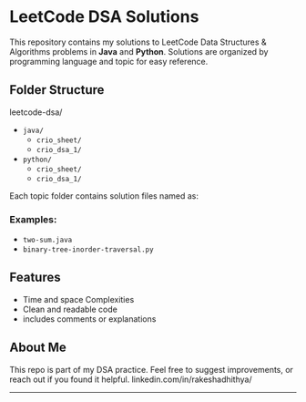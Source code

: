 # LeetCode DSA Solutions

This repository contains my solutions to LeetCode Data Structures & Algorithms problems in **Java** and **Python**. Solutions are organized by programming language and topic for easy reference.

## Folder Structure

leetcode-dsa/

- `java/`
  - `crio_sheet/ `
  - `crio_dsa_1/`
- `python/`
  - `crio_sheet/`
  - `crio_dsa_1/`

Each topic folder contains solution files named as:

### Examples:

- `two-sum.java`
- `binary-tree-inorder-traversal.py`

## Features

- Time and space Complexities
- Clean and readable code
- includes comments or explanations

## About Me

This repo is part of my DSA practice. Feel free to suggest improvements, or reach out if you found it helpful.
linkedin.com/in/rakeshadhithya/

---

